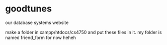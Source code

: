 # goodtunes
our database systems website

make a folder in xampp/htdocs/cs4750 and put these files in it. my folder is named friend_form for now heheh
